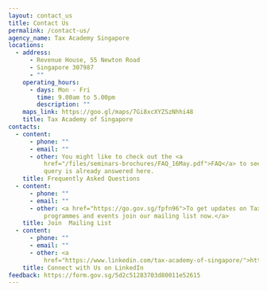 ```yaml
---
layout: contact_us
title: Contact Us
permalink: /contact-us/
agency_name: Tax Academy Singapore
locations:
  - address:
      - Revenue House, 55 Newton Road
      - Singapore 307987
      - ""
    operating_hours:
      - days: Mon - Fri
        time: 9.00am to 5.00pm
        description: ""
    maps_link: https://goo.gl/maps/7Gi8xcXYZSzNhhi48
    title: Tax Academy of Singapore
contacts:
  - content:
      - phone: ""
      - email: ""
      - other: You might like to check out the <a
          href="/files/seminars-brochures/FAQ_16May.pdf">FAQ</a> to see if your
          query is already answered here.
    title: Frequently Asked Questions
  - content:
      - phone: ""
      - email: ""
      - other: <a href="https://go.gov.sg/fpfn96">To get updates on Tax Academy’s
          programmes and events join our mailing list now.</a>
    title: Join  Mailing List
  - content:
      - phone: ""
      - email: ""
      - other: <a
          href="https://www.linkedin.com/tax-academy-of-singapore/">https://www.linkedin.com/tax-academy-of-singapore/</a>
    title: Connect with Us on LinkedIn
feedback: https://form.gov.sg/5d2c51283703d80011e52615
---
```

